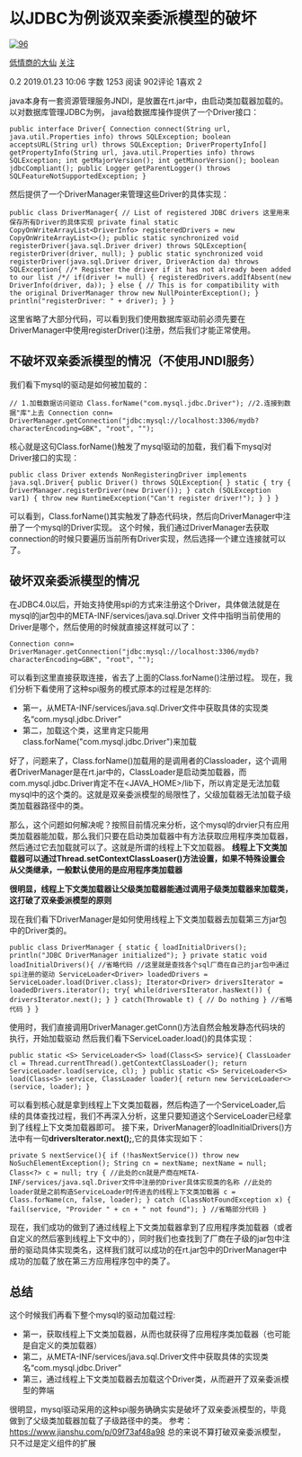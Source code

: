 # 以JDBC为例谈双亲委派模型的破坏

[![96]()]()

[低情商的大仙]()  [关注]()

0.2  2019.01.23 10:06 字数 1253 阅读 902评论 1喜欢 2

java本身有一套资源管理服务JNDI，是放置在rt.jar中，由启动类加载器加载的。以对数据库管理JDBC为例，
java给数据库操作提供了一个Driver接口：

```
public interface Driver{ Connection connect(String url, java.util.Properties info) throws SQLException; boolean acceptsURL(String url) throws SQLException; DriverPropertyInfo[] getPropertyInfo(String url, java.util.Properties info) throws SQLException; int getMajorVersion(); int getMinorVersion(); boolean jdbcCompliant(); public Logger getParentLogger() throws SQLFeatureNotSupportedException; }
```

然后提供了一个DriverManager来管理这些Driver的具体实现：

```
public class DriverManager{ // List of registered JDBC drivers 这里用来保存所有Driver的具体实现 private final static CopyOnWriteArrayList<DriverInfo> registeredDrivers = new CopyOnWriteArrayList<>(); public static synchronized void registerDriver(java.sql.Driver driver) throws SQLException{ registerDriver(driver, null); } public static synchronized void registerDriver(java.sql.Driver driver, DriverAction da) throws SQLException{ //* Register the driver if it has not already been added to our list /*/ if(driver != null) { registeredDrivers.addIfAbsent(new DriverInfo(driver, da)); } else { // This is for compatibility with the original DriverManager throw new NullPointerException(); } println("registerDriver: " + driver); } }
```

这里省略了大部分代码，可以看到我们使用数据库驱动前必须先要在DriverManager中使用registerDriver()注册，然后我们才能正常使用。

## 不破坏双亲委派模型的情况（不使用JNDI服务）

我们看下mysql的驱动是如何被加载的：

```
// 1.加载数据访问驱动 Class.forName("com.mysql.jdbc.Driver"); //2.连接到数据"库"上去 Connection conn= DriverManager.getConnection("jdbc:mysql://localhost:3306/mydb?characterEncoding=GBK", "root", "");
```

核心就是这句Class.forName()触发了mysql驱动的加载，我们看下mysql对Driver接口的实现：

```
public class Driver extends NonRegisteringDriver implements java.sql.Driver{ public Driver() throws SQLException{ } static { try { DriverManager.registerDriver(new Driver()); } catch (SQLException var1) { throw new RuntimeException("Can't register driver!"); } } }
```

可以看到，Class.forName()其实触发了静态代码块，然后向DriverManager中注册了一个mysql的Driver实现。
这个时候，我们通过DriverManager去获取connection的时候只要遍历当前所有Driver实现，然后选择一个建立连接就可以了。

## 破坏双亲委派模型的情况

在JDBC4.0以后，开始支持使用spi的方式来注册这个Driver，具体做法就是在mysql的jar包中的META-INF/services/java.sql.Driver 文件中指明当前使用的Driver是哪个，然后使用的时候就直接这样就可以了：

```
Connection conn= DriverManager.getConnection("jdbc:mysql://localhost:3306/mydb?characterEncoding=GBK", "root", "");
```

可以看到这里直接获取连接，省去了上面的Class.forName()注册过程。
现在，我们分析下看使用了这种spi服务的模式原本的过程是怎样的:

* 第一，从META-INF/services/java.sql.Driver文件中获取具体的实现类名“com.mysql.jdbc.Driver”
* 第二，加载这个类，这里肯定只能用class.forName("com.mysql.jdbc.Driver")来加载

好了，问题来了，Class.forName()加载用的是调用者的Classloader，这个调用者DriverManager是在rt.jar中的，ClassLoader是启动类加载器，而com.mysql.jdbc.Driver肯定不在<JAVA_HOME>/lib下，所以肯定是无法加载mysql中的这个类的。这就是双亲委派模型的局限性了，父级加载器无法加载子级类加载器路径中的类。

那么，这个问题如何解决呢？按照目前情况来分析，这个mysql的drvier只有应用类加载器能加载，那么我们只要在启动类加载器中有方法获取应用程序类加载器，然后通过它去加载就可以了。这就是所谓的线程上下文加载器。
**线程上下文类加载器可以通过Thread.setContextClassLoaser()方法设置，如果不特殊设置会从父类继承，一般默认使用的是应用程序类加载器**

**很明显，线程上下文类加载器让父级类加载器能通过调用子级类加载器来加载类，这打破了双亲委派模型的原则**

现在我们看下DriverManager是如何使用线程上下文类加载器去加载第三方jar包中的Driver类的。

```
public class DriverManager { static { loadInitialDrivers(); println("JDBC DriverManager initialized"); } private static void loadInitialDrivers(){ //省略代码 //这里就是查找各个sql厂商在自己的jar包中通过spi注册的驱动 ServiceLoader<Driver> loadedDrivers = ServiceLoader.load(Driver.class); Iterator<Driver> driversIterator = loadedDrivers.iterator(); try{ while(driversIterator.hasNext()) { driversIterator.next(); } } catch(Throwable t) { // Do nothing } //省略代码 } }
```

使用时，我们直接调用DriverManager.getConn()方法自然会触发静态代码块的执行，开始加载驱动
然后我们看下ServiceLoader.load()的具体实现：

```
public static <S> ServiceLoader<S> load(Class<S> service){ ClassLoader cl = Thread.currentThread().getContextClassLoader(); return ServiceLoader.load(service, cl); } public static <S> ServiceLoader<S> load(Class<S> service, ClassLoader loader){ return new ServiceLoader<>(service, loader); }
```

可以看到核心就是拿到线程上下文类加载器，然后构造了一个ServiceLoader,后续的具体查找过程，我们不再深入分析，这里只要知道这个ServiceLoader已经拿到了线程上下文类加载器即可。
接下来，DriverManager的loadInitialDrivers()方法中有一句**driversIterator.next();**,它的具体实现如下：

```
private S nextService(){ if (!hasNextService()) throw new NoSuchElementException(); String cn = nextName; nextName = null; Class<?> c = null; try { //此处的cn就是产商在META-INF/services/java.sql.Driver文件中注册的Driver具体实现类的名称 //此处的loader就是之前构造ServiceLoader时传进去的线程上下文类加载器 c = Class.forName(cn, false, loader); } catch (ClassNotFoundException x) { fail(service, "Provider " + cn + " not found"); } //省略部分代码 }
```

现在，我们成功的做到了通过线程上下文类加载器拿到了应用程序类加载器（或者自定义的然后塞到线程上下文中的），同时我们也查找到了厂商在子级的jar包中注册的驱动具体实现类名，这样我们就可以成功的在rt.jar包中的DriverManager中成功的加载了放在第三方应用程序包中的类了。

## 总结

这个时候我们再看下整个mysql的驱动加载过程:

* 第一，获取线程上下文类加载器，从而也就获得了应用程序类加载器（也可能是自定义的类加载器）
* 第二，从META-INF/services/java.sql.Driver文件中获取具体的实现类名“com.mysql.jdbc.Driver”
* 第三，通过线程上下文类加载器去加载这个Driver类，从而避开了双亲委派模型的弊端

很明显，mysql驱动采用的这种spi服务确确实实是破坏了双亲委派模型的，毕竟做到了父级类加载器加载了子级路径中的类。
 参考： https://www.jianshu.com/p/09f73af48a98 总的来说不算打破双亲委派模型，只不过是定义组件的扩展